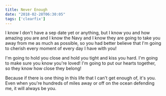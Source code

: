 ```yaml
---
title: Never Enough
date: "2018-02-28T06:30:05"
tags: ['clearfix']
---
```


I know I don't have a sep date yet or anything, but I know you and how amazing you are and I know the Navy and I know they are going to take you away from me as much as possible, so you had better believe that I'm going to cherish every moment of every day I have with you!

I'm going to hold you close and hold you tight and kiss you hard. I'm going to make sure you know you're loved! I'm going to put our hearts together, so they know how close they belong! 

Because if there is one thing in this life that I can't get enough of, it's you. Even when you're hundreds of miles away or off on the ocean defending me, it will always be you.